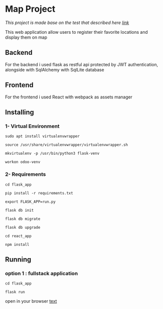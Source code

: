 # Map Project

_This project is made base on the test that described here
[link](https://docs.google.com/document/d/1LulF_IS3GU0vPo_mileXiJ6bLL-4dW3yxBDtIbhuLM4/edit?fbclid=IwAR1C8s7TDQxHBI4dIm9ZFXXfXwAhtgv0DMLS6O42rQURUCcS9ffHuGJV5ng)_

This web application allow users to register their favorite locations and display them on map

## Backend

For the backend i used flask as restful api protected by JWT authentication, alongside with SqlAlchemy with SqlLite database

## Frontend

For the frontend i used React with webpack as assets manager

## Installing

### 1- Virtual Environment

```
sudo apt install virtualenvwrapper
```

```
source /usr/share/virtualenvwrapper/virtualenvwrapper.sh
```

```
mkvirtualenv -p /usr/bin/python3 flask-venv
```

```
workon odoo-venv
```

### 2- Requirements

```
cd flask_app
```

```
pip install -r requirements.txt
```

```
export FLASK_APP=run.py
```

```
flask db init
```

```
flask db migrate
```

```
flask db upgrade
```

```
cd react_app
```

```
npm install
```

## Running

### option 1 : fullstack application

```
cd flask_app
```

```
flask run
```

open in your browser [text](http://localhost:5000/)
